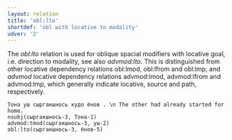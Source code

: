 ```yaml
---
layout: relation
title: 'obl:lto'
shortdef: 'obl with locative to modality'
udver: '2'
---
```


The _obl:lto_ relation is used for oblique spacial modifiers with locative goal, i.e. direction to modality,
see also _advmod:lto_.
This is distinguished from other locative dependency relations obl:lmod, obl:lfrom and obl:lmp,
and _advmod_ locative dependency relations advmod:lmod, advmod:lfrom and advmod:lmp,
which generally indicate locative, source and path, respectively.

~~~ sdparse
Тона уш сыргакшнось кудо ёнов . \n The other had already started for home.
nsubj(сыргакшнось-3, Тона-1)
advmod:tmod(сыргакшнось-3, уш-2)
obl:lto(сыргакшнось-3, ёнов-5)

~~~


<!-- Interlanguage links updated Čt lis 12 09:43:27 CET 2020 -->
